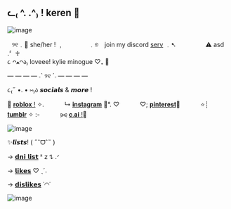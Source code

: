 ᓚ₍ ^. .^₎ ! keren 🐾
-

![image](https://github.com/user-attachments/assets/a36e55df-2291-40f2-864a-1d729a07f52e)



⠀୨୧﹒🦕 she/her ! ﹐
⠀ ⠀ ⠀ ⠀﹒୭ join my discord [serv]((https://discord.gg/xPs6MMqSYC)) ﹒➷ 
 ⠀ ⠀ ⠀⠀ ⚠ asd .〞♰  
૮ ᴖﻌᴖა₎  loveee! kylie minogue ♡₊ 🌷


— — — —  ˗ˋ ୨୧ ˊ˗ — — — —  


૮₍˶ •. • ⑅₎ა 𝙨𝙤𝙘𝙞𝙖𝙡𝙨 & 𝙢𝙤𝙧𝙚 !

🌈 [𝐫𝐨𝐛𝐥𝐨𝐱 !](https://www.roblox.com/users/2795609521/profile) ✧.  ⠀ ⠀ ⠀    ↳ [𝐢𝐧𝐬𝐭𝐚𝐠𝐫𝐚𝐦](https://www.instagram.com/kerenjungerrr/) 🧸°. ♡  ⠀ ⠀ ⠀    ♡; [𝐩𝐢𝐧𝐭𝐞𝐫𝐞𝐬𝐭](https://za.pinterest.com/cynslvr/)🦎  ⠀ ⠀ ⠀    ⭐┊ [𝐭𝐮𝐦𝐛𝐥𝐫](https://www.tumblr.com/blog/m4nogue) ✧ :-  ⠀ ⠀ ⠀    ⪩⪨ [𝐜.𝐚𝐢 !](https://character.ai/profile/cynslvr)🍭


![image](https://github.com/user-attachments/assets/a77afb35-6def-4fb6-a727-587cfd510b6c)


✨𝙡𝙞𝙨𝙩𝙨! ( ˶ˆᗜˆ˵ )

→ [𝗱𝗻𝗶 𝗹𝗶𝘀𝘁](https://github.com/m4nogue/dni-list-) ᶻ 𝗓 𐰁 .ᐟ

→ [𝗹𝗶𝗸𝗲𝘀](https://github.com/m4nogue/likes)  ♡ ˎˊ˗

→ [𝗱𝗶𝘀𝗹𝗶𝗸𝗲𝘀](https://github.com/m4nogue/dislikes) ˙◠˙

![image](https://github.com/user-attachments/assets/5657aa9f-d2e0-42d0-84b9-570fb5726138)
